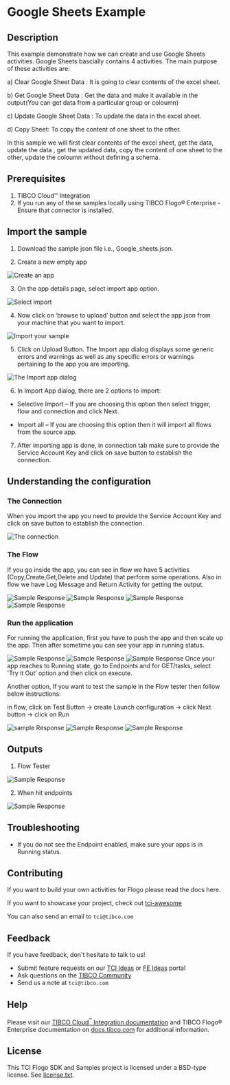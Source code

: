 # Google Sheets Example


## Description

This example demonstrate how we can create and use Google Sheets activities.
Google Sheets bascially contains 4 activities. The main purpose of these activities are:

a) Clear Google Sheet Data : It is going to clear contents of the excel sheet.

b) Get Google Sheet Data : Get the data and make it available in the output(You can get data from a particular group or coloumn)

c) Update Google Sheet Data : To update the data in the excel sheet.

d) Copy Sheet: To copy the content of one sheet to the other.

In this sample we will first clear contents of the excel sheet, get the data, update the data , get the updated data, copy the content of one sheet to the other, update the coloumn without defining a schema.

## Prerequisites

1. TIBCO Cloud™ Integration 
2. If you run any of these samples locally using TIBCO Flogo® Enterprise -Ensure that connector is installed.

## Import the sample

1. Download the sample json file i.e., Google_sheets.json.

2. Create a new empty app

![Create an app](../../../import-screenshots/google_sheets_screenshots/1.png)

3. On the app details page, select import app option.

![Select import](../../../import-screenshots/google_sheets_screenshots/2.png)

4. Now click on ‘browse to upload’ button and select the app.json from your machine that you want to import.

![Import your sample](../../../import-screenshots/google_sheets_screenshots/3.png)

5. Click on Upload Button. The Import app dialog displays some generic errors and warnings as well as any specific errors or warnings pertaining to the app you are importing.

![The Import app dialog](../../../import-screenshots/google_sheets_screenshots/4.png)

6. In Import App dialog, there are 2 options to import:

* Selective Import – If you are choosing this option then select trigger, flow and connection and click Next.

* Import all – If you are choosing this option then it will import all flows from the source app.

7. After importing app is done, in connection tab make sure to provide the Service Account Key and click on save button to establish the connection.

## Understanding the configuration

### The Connection

When you import the app you need to provide the Service Account Key and click on save button to establish the connection.

![The connection](../../../import-screenshots/google_sheets_screenshots/5.png)


### The Flow

If you go inside the app, you can see in flow we have 5 activities (Copy,Create,Get,Delete and Update) that perform some operations.
Also in flow we have Log Message and Return Activity for getting the output.

![Sample Response](../../../import-screenshots/google_sheets_screenshots/6.png)
![Sample Response](../../../import-screenshots/google_sheets_screenshots/7.png)
![Sample Response](../../../import-screenshots/google_sheets_screenshots/8.png)
![Sample Response](../../../import-screenshots/google_sheets_screenshots/9.png)

### Run the application
For running the application, first you have to push the app and then scale up the app.
Then after sometime you can see your app in running status.

![Sample Response](../../../import-screenshots/google_sheets_screenshots/10.png)
![Sample Response](../../../import-screenshots/google_sheets_screenshots/11.png)
![Sample Response](../../../import-screenshots/google_sheets_screenshots/12.png)
Once your app reaches to Running state, go to Endpoints and for GET/tasks, select 'Try it Out’ option and then click on execute.

Another option, If you want to test the sample in the Flow tester then follow below instructions:
 
in flow, click on Test Button -> create Launch configuration -> click Next button -> click on Run

![sample Response](../../../import-screenshots/google_sheets_screenshots/13.png)
![Sample Response](../../../import-screenshots/google_sheets_screenshots/14.png)
![Sample Response](../../../import-screenshots/google_sheets_screenshots/15.png)

## Outputs

1. Flow Tester

![Sample Response](../../../import-screenshots/google_sheets_screenshots/16.png)

2. When hit endpoints

![Sample Response](../../../import-screenshots/google_sheets_screenshots/17.png)


## Troubleshooting

* If you do not see the Endpoint enabled, make sure your apps is in Running status.

## Contributing
If you want to build your own activities for Flogo please read the docs here.

If you want to showcase your project, check out [tci-awesome](https://github.com/TIBCOSoftware/tci-awesome)

You can also send an email to `tci@tibco.com`

## Feedback
If you have feedback, don't hesitate to talk to us!

* Submit feature requests on our [TCI Ideas](https://ideas.tibco.com/?project=TCI) or [FE Ideas](https://ideas.tibco.com/?project=FE) portal
* Ask questions on the [TIBCO Community](https://community.tibco.com/answers/product/344006)
* Send us a note at `tci@tibco.com`

## Help
Please visit our [TIBCO Cloud<sup>&trade;</sup> Integration documentation](https://integration.cloud.tibco.com/docs/) and TIBCO Flogo® Enterprise documentation on [docs.tibco.com](https://docs.tibco.com/) for additional information.

## License
This TCI Flogo SDK and Samples project is licensed under a BSD-type license. See [license.txt](license.txt).

